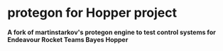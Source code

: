 # protegon for Hopper project

<b> A fork of martinstarkov's protegon engine to test control systems for Endeavour Rocket Teams Bayes Hopper</b>

